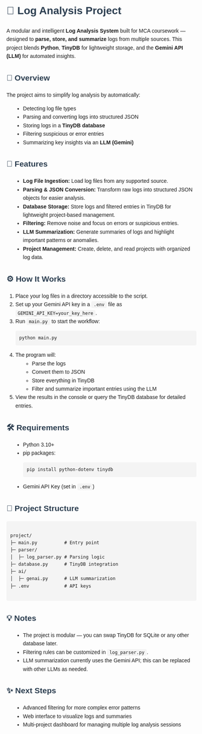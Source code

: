 <!DOCTYPE html>
<html lang="en">
<head>
  <meta charset="UTF-8">
  <meta name="viewport" content="width=device-width, initial-scale=1.0">
  <title>Log Analysis Project</title>
  <style>
    body { font-family: Arial, sans-serif; line-height: 1.6; margin: 20px; }
    h1, h2, h3 { color: #2c3e50; }
    code { background-color: #f4f4f4; padding: 2px 6px; border-radius: 4px; }
    pre { background-color: #f4f4f4; padding: 10px; border-radius: 4px; overflow-x: auto; }
    ul { margin-left: 20px; }
  </style>
</head>
<body>

  <h1>🧾 Log Analysis Project</h1>

  <p>A modular and intelligent <strong>Log Analysis System</strong> built for MCA coursework — designed to <strong>parse, store, and summarize</strong> logs from multiple sources.  
  This project blends <strong>Python</strong>, <strong>TinyDB</strong> for lightweight storage, and the <strong>Gemini API (LLM)</strong> for automated insights.</p>

  <h2>🚀 Overview</h2>
  <p>The project aims to simplify log analysis by automatically:</p>
  <ul>
    <li>Detecting log file types</li>
    <li>Parsing and converting logs into structured JSON</li>
    <li>Storing logs in a <strong>TinyDB database</strong></li>
    <li>Filtering suspicious or error entries</li>
    <li>Summarizing key insights via an <strong>LLM (Gemini)</strong></li>
  </ul>

  <h2>🧩 Features</h2>
  <ul>
    <li><strong>Log File Ingestion:</strong> Load log files from any supported source.</li>
    <li><strong>Parsing & JSON Conversion:</strong> Transform raw logs into structured JSON objects for easier analysis.</li>
    <li><strong>Database Storage:</strong> Store logs and filtered entries in TinyDB for lightweight project-based management.</li>
    <li><strong>Filtering:</strong> Remove noise and focus on errors or suspicious entries.</li>
    <li><strong>LLM Summarization:</strong> Generate summaries of logs and highlight important patterns or anomalies.</li>
    <li><strong>Project Management:</strong> Create, delete, and read projects with organized log data.</li>
  </ul>

  <h2>⚙️ How It Works</h2>
  <ol>
    <li>Place your log files in a directory accessible to the script.</li>
    <li>Set up your Gemini API key in a <code>.env</code> file as <code>GEMINI_API_KEY=your_key_here</code>.</li>
    <li>Run <code>main.py</code> to start the workflow:</li>
    <pre><code>python main.py</code></pre>
    <li>The program will:
      <ul>
        <li>Parse the logs</li>
        <li>Convert them to JSON</li>
        <li>Store everything in TinyDB</li>
        <li>Filter and summarize important entries using the LLM</li>
      </ul>
    </li>
    <li>View the results in the console or query the TinyDB database for detailed entries.</li>
  </ol>

  <h2>🛠️ Requirements</h2>
  <ul>
    <li>Python 3.10+</li>
    <li>pip packages:
      <pre><code>pip install python-dotenv tinydb</code></pre>
    </li>
    <li>Gemini API Key (set in <code>.env</code>)</li>
  </ul>

  <h2>📂 Project Structure</h2>
  <pre><code>
project/
├─ main.py          # Entry point
├─ parser/
│  ├─ log_parser.py # Parsing logic
├─ database.py      # TinyDB integration
├─ ai/
│  ├─ genai.py      # LLM summarization
├─ .env             # API keys
  </code></pre>

  <h2>💡 Notes</h2>
  <ul>
    <li>The project is modular — you can swap TinyDB for SQLite or any other database later.</li>
    <li>Filtering rules can be customized in <code>log_parser.py</code>.</li>
    <li>LLM summarization currently uses the Gemini API; this can be replaced with other LLMs as needed.</li>
  </ul>

  <h2>✨ Next Steps</h2>
  <ul>
    <li>Advanced filtering for more complex error patterns</li>
    <li>Web interface to visualize logs and summaries</li>
    <li>Multi-project dashboard for managing multiple log analysis sessions</li>
  </ul>

</body>
</html>
